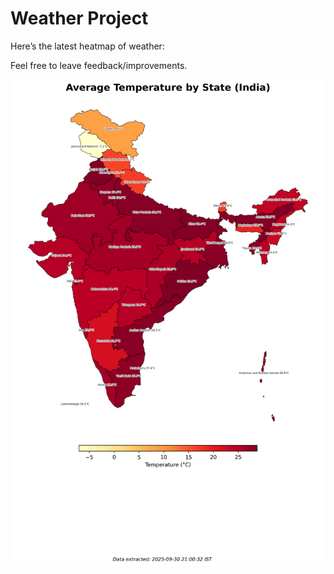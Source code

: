 # Weather Project

Here’s the latest heatmap of weather:

Feel free to leave feedback/improvements.

![India Heatmap](docs/assets/india_heatmap.png?v=DBF79A)
